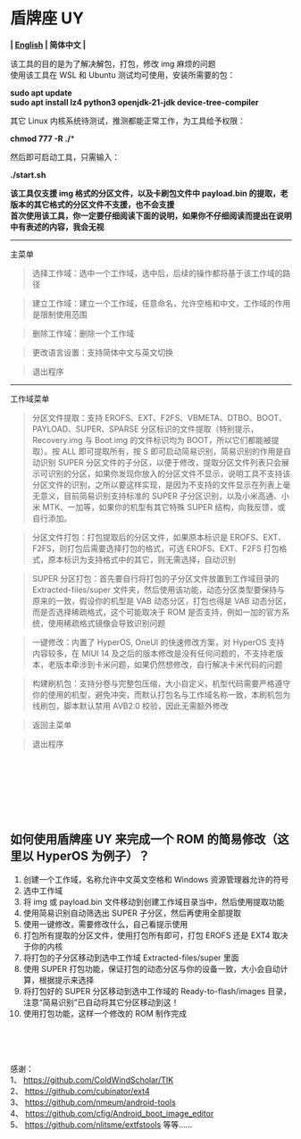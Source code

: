 # 盾牌座 UY 
**| [English](README_EN.md) | 简体中文 |**

该工具的目的是为了解决解包，打包，修改 img 麻烦的问题\
使用该工具在 WSL 和 Ubuntu 测试均可使用，安装所需要的包：

**sudo apt update** \
**sudo apt install lz4 python3 openjdk-21-jdk device-tree-compiler**


其它 Linux 内核系统待测试，推测都能正常工作，为工具给予权限：

**chmod 777 -R ./***

然后即可启动工具，只需输入：

**./start.sh**

**该工具仅支援 img 格式的分区文件，以及卡刷包文件中 payload.bin 的提取，老版本的其它格式的分区文件不支援，也不会支援\
首次使用该工具，你一定要仔细阅读下面的说明，如果你不仔细阅读而提出在说明中有表述的内容，我会无视**

----

主菜单

> 选择工作域：选中一个工作域，选中后，后续的操作都将基于该工作域的路径

>建立工作域：建立一个工作域，任意命名，允许空格和中文，工作域的作用是限制使用范围

> 删除工作域：删除一个工作域

> 更改语言设置：支持简体中文与英文切换

> 退出程序

----

工作域菜单

> 分区文件提取：支持 EROFS、EXT、F2FS、VBMETA、DTBO、BOOT、PAYLOAD、SUPER、SPARSE 分区标识的文件提取（特别提示，Recovery.img 与 Boot.img 的文件标识均为 BOOT，所以它们都能被提取）。按 ALL 即可提取所有，按 S 即可启动简易识别，简易识别的作用是自动识别 SUPER 分区文件的子分区，以便于修改，提取分区文件列表只会展示可识别的分区，如果你发现你放入的分区文件不显示，说明工具不支持该分区文件的识别，之所以要这样实现，是因为不支持的文件显示在列表上毫无意义，目前简易识别支持标准的 SUPER 子分区识别，以及小米高通、小米 MTK、一加等，如果你的机型有其它特殊 SUPER 结构，向我反馈，或自行添加。

> 分区文件打包：打包提取后的分区文件，如果原本标识是 EROFS、EXT、F2FS，则打包后需要选择打包的格式，可选 EROFS、EXT、F2FS 打包格式，原本标识为支持格式中的其它，则无需选择，自动识别

> SUPER 分区打包：首先要自行将打包的子分区文件放置到工作域目录的 Extracted-files/super 文件夹，然后使用该功能，动态分区类型要保持与原来的一致，假设你的机型是 VAB 动态分区，打包也得是 VAB 动态分区，而是否选择稀疏格式，这个可能取决于 ROM 是否支持，例如一加的官方系统，使用稀疏格式镜像会导致识别问题

> 一键修改：内置了 HyperOS, OneUI 的快速修改方案，对 HyperOS 支持内容较多，在 MIUI 14 及之后的版本修改是没有任何问题的，不支持老版本，老版本牵涉到卡米问题，如果仍然想修改，自行解决卡米代码的问题

> 构建刷机包：支持分卷与完整包压缩，大小自定义，机型代码需要严格遵守你的使用的机型，避免冲突，而默认打包名与工作域名称一致，本刷机包为线刷包，脚本默认禁用 AVB2.0 校验，因此无需额外修改

> 返回主菜单

> 退出程序

<br>
<br>
<br>
<br>
<br>
<br>

## 如何使用盾牌座 UY 来完成一个 ROM 的简易修改（这里以 HyperOS 为例子）？
1. 创建一个工作域，名称允许中文英文空格和 Windows 资源管理器允许的符号
2. 选中工作域
3. 将 img 或 payload.bin 文件移动到创建工作域目录当中，然后使用提取功能
4. 使用简易识别自动筛选出 SUPER 子分区，然后再使用全部提取
5. 使用一键修改，需要修改什么，自己看提示使用
6. 打包所有提取的分区文件，使用打包所有即可，打包 EROFS 还是 EXT4 取决于你的内核
7. 将打包的子分区移动到选中工作域 Extracted-files/super 里面
8. 使用 SUPER 打包功能，保证打包的动态分区与你的设备一致，大小会自动计算，根据提示来选择
9. 将打包好的 SUPER 分区移动到选中工作域的 Ready-to-flash/images 目录，注意“简易识别”已自动将其它分区移动到这！
10. 使用打包功能，这样一个修改的 ROM 制作完成

<br><br><br>

感谢： \
1、 https://github.com/ColdWindScholar/TIK \
2、 https://github.com/cubinator/ext4 \
3、 https://github.com/nmeum/android-tools \
4、 https://github.com/cfig/Android_boot_image_editor \
5、 https://github.com/nlitsme/extfstools
等等......
